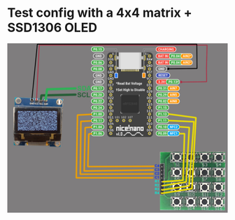 # Test config with a 4x4 matrix + SSD1306 OLED
![alt text](https://github.com/d1One/zmk-config0/blob/main/simple-8x8-1-1.jpg?raw=true)
